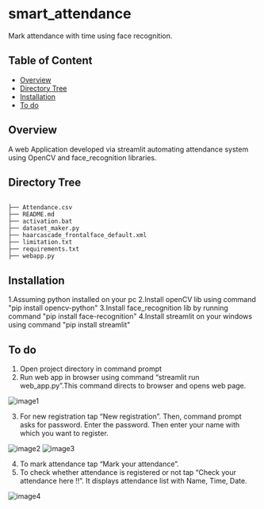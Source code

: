 ﻿# smart_attendance
Mark attendance with time using face recognition.



## Table of Content
  * [Overview](#overview)
  * [Directory Tree](#directory-tree)
  * [Installation](#installation)
  * [To do](#to-do)
  



## Overview
A web Application developed via streamlit automating attendance system using OpenCV and face_recognition libraries. 

## Directory Tree 
```

├── Attendance.csv
├── README.md
├── activation.bat
├── dataset_maker.py
├── haarcascade_frontalface_default.xml
├── limitation.txt
├── requirements.txt
├── webapp.py
```

## Installation 

1.Assuming python installed on your pc
2.Install openCV lib using command
  "pip install opencv-python"
3.Install face_recognition lib by running command
  "pip install face-recognition"
4.Install streamlit on your windows using command
  "pip install streamlit"
  
  
## To do

1.	Open project directory in command prompt
2.	Run web app in browser using command “streamlit run web_app.py”.This command directs to browser and opens web page.

![image1](https://user-images.githubusercontent.com/105556144/170809221-afa1b331-8db1-4775-a132-42119039a43f.png)

3.	For new registration tap “New registration”. Then, command prompt asks for password. Enter the password.
Then enter your name with which you want to register.

![image2](https://user-images.githubusercontent.com/105556144/170809251-f415f2c2-a3a9-452d-9c04-bfac96c98fdb.png)
![image3](https://user-images.githubusercontent.com/105556144/170809259-2d7760fc-173e-48c9-9db6-f328d76f02a0.png)

4.	To mark attendance tap “Mark your attendance”.
5.	To check whether attendance is registered or not tap “Check your attendance here !!”. It displays attendance list with Name, Time, Date.

![image4](https://user-images.githubusercontent.com/105556144/170809271-4dab28c8-99c2-4456-9b7b-7883487ff612.png)




 





 

